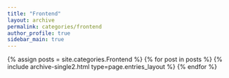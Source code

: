 ```yaml
---
title: "Frontend"
layout: archive
permalink: categories/frontend
author_profile: true
sidebar_main: true
---
```


{% assign posts = site.categories.Frontend %}
{% for post in posts %} {% include archive-single2.html type=page.entries_layout %} {% endfor %}
